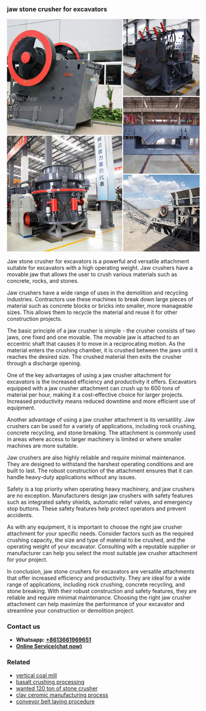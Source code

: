<h3>jaw stone crusher for excavators</h3><img src='1703042122.jpg' alt=''><p>Jaw stone crusher for excavators is a powerful and versatile attachment suitable for excavators with a high operating weight. Jaw crushers have a movable jaw that allows the user to crush various materials such as concrete, rocks, and stones.</p><p>Jaw crushers have a wide range of uses in the demolition and recycling industries. Contractors use these machines to break down large pieces of material such as concrete blocks or bricks into smaller, more manageable sizes. This allows them to recycle the material and reuse it for other construction projects.</p><p>The basic principle of a jaw crusher is simple - the crusher consists of two jaws, one fixed and one movable. The movable jaw is attached to an eccentric shaft that causes it to move in a reciprocating motion. As the material enters the crushing chamber, it is crushed between the jaws until it reaches the desired size. The crushed material then exits the crusher through a discharge opening.</p><p>One of the key advantages of using a jaw crusher attachment for excavators is the increased efficiency and productivity it offers. Excavators equipped with a jaw crusher attachment can crush up to 600 tons of material per hour, making it a cost-effective choice for larger projects. Increased productivity means reduced downtime and more efficient use of equipment.</p><p>Another advantage of using a jaw crusher attachment is its versatility. Jaw crushers can be used for a variety of applications, including rock crushing, concrete recycling, and stone breaking. The attachment is commonly used in areas where access to larger machinery is limited or where smaller machines are more suitable.</p><p>Jaw crushers are also highly reliable and require minimal maintenance. They are designed to withstand the harshest operating conditions and are built to last. The robust construction of the attachment ensures that it can handle heavy-duty applications without any issues.</p><p>Safety is a top priority when operating heavy machinery, and jaw crushers are no exception. Manufacturers design jaw crushers with safety features such as integrated safety shields, automatic relief valves, and emergency stop buttons. These safety features help protect operators and prevent accidents.</p><p>As with any equipment, it is important to choose the right jaw crusher attachment for your specific needs. Consider factors such as the required crushing capacity, the size and type of material to be crushed, and the operating weight of your excavator. Consulting with a reputable supplier or manufacturer can help you select the most suitable jaw crusher attachment for your project.</p><p>In conclusion, jaw stone crushers for excavators are versatile attachments that offer increased efficiency and productivity. They are ideal for a wide range of applications, including rock crushing, concrete recycling, and stone breaking. With their robust construction and safety features, they are reliable and require minimal maintenance. Choosing the right jaw crusher attachment can help maximize the performance of your excavator and streamline your construction or demolition project.</p><h3>Contact us</h3><ul><li><strong>Whatsapp:&nbsp;<a href="https://wa.me/8613661969651">+8613661969651</a></strong></li><li><a href="https://swt.shibang-china.com/?git&amp;zhl&amp;jaw stone crusher for excavators"><strong>Online Service(chat now)</strong></a></li></ul><h3>Related</h3><ul><li><a href='vertical coal mill.md'>vertical coal mill</a></li><li><a href='basalt crushing processing.md'>basalt crushing processing</a></li><li><a href='wanted 120 ton of stone crusher.md'>wanted 120 ton of stone crusher</a></li><li><a href='clay ceromic manufacturing process.md'>clay ceromic manufacturing process</a></li><li><a href='conveyor belt laying procedure.md'>conveyor belt laying procedure</a></li></ul>
